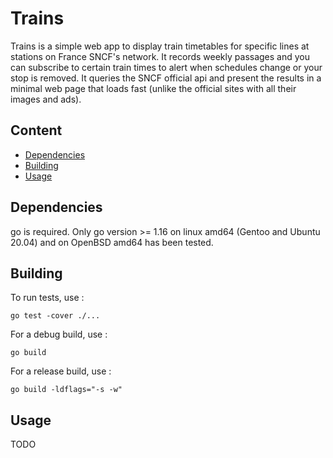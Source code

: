 # Trains

Trains is a simple web app to display train timetables for specific lines at stations on France SNCF's network. It records weekly passages and you can subscribe to certain train times to alert when schedules change or your stop is removed. It queries the SNCF official api and present the results in a minimal web page that loads fast (unlike the official sites with all their images and ads).

## Content

- [Dependencies](#dependencies)
- [Building](#building)
- [Usage](#usage)

## Dependencies

go is required. Only go version >= 1.16 on linux amd64 (Gentoo and Ubuntu 20.04) and on OpenBSD amd64 has been tested.

## Building

To run tests, use :
```
go test -cover ./...
```

For a debug build, use :
```
go build
```

For a release build, use :
```
go build -ldflags="-s -w"
```

## Usage

TODO
